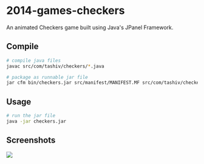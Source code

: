 # 2014-games-checkers
An animated Checkers game built using Java's JPanel Framework.

## Compile
```bash
# compile java files
javac src/com/tashiv/checkers/*.java

# package as runnable jar file
jar cfm bin/checkers.jar src/manifest/MANIFEST.MF src/com/tashiv/checkers/*.class src/images
```

## Usage
```bash
# run the jar file
java -jar checkers.jar
```

## Screenshots
<img src="https://github.com/Tashiv/2014-Games-Checkers/blob/master/.media/gameplay.gif?raw=true">
